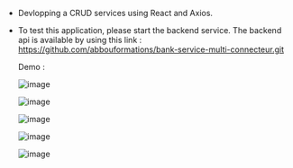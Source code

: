 - Devlopping a CRUD services using React and Axios.
- To test this application, please start the backend service. The backend api is available by using this link :
  https://github.com/abbouformations/bank-service-multi-connecteur.git

  Demo :
  
  ![image](https://github.com/abbouformations/react-crud-example-axios/assets/135717843/c24d238e-d3b4-4139-ae81-d7dffa9a0690)

  ![image](https://github.com/abbouformations/react-crud-example-axios/assets/135717843/7dc97c00-8bfb-462e-adc2-d81488687791)

  ![image](https://github.com/abbouformations/react-crud-example-axios/assets/135717843/3c4a822d-0414-47da-aa63-fcbbc1024e63)
  
  ![image](https://github.com/abbouformations/react-crud-example-axios/assets/135717843/a1e55da9-d956-44ca-a9bb-7a72ce60f90c)

  ![image](https://github.com/abbouformations/react-crud-example-axios/assets/135717843/836cd457-e2a7-4f25-9187-0c436f4241cd)

  


  

